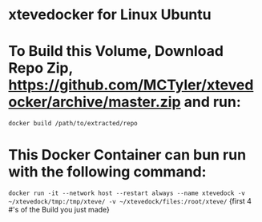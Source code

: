 # xtevedocker for Linux Ubuntu

# To Build this Volume, Download Repo Zip, https://github.com/MCTyler/xtevedocker/archive/master.zip and run:

`docker build /path/to/extracted/repo`

# This Docker Container can bun run with the following command:

`docker run -it --network host --restart always --name xtevedock -v ~/xtevedock/tmp:/tmp/xteve/ -v ~/xtevedock/files:/root/xteve/` {first 4 #'s of the Build you just made}
